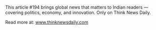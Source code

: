 This article #194 brings global news that matters to Indian readers — covering politics, economy, and innovation. Only on Think News Daily.

Read more at: www.thinknewsdaily.com